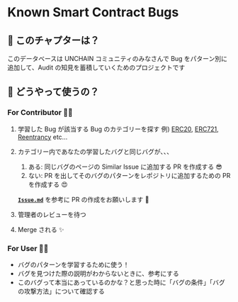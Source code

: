 # Known Smart Contract Bugs

## 🤔 このチャプターは？

このデータベースは UNCHAIN コミュニティのみなさんで Bug をパターン別に追加して、Audit の知見を蓄積していくためのプロジェクトです

## 🤩 どうやって使うの？

### For Contributor 🧑‍💻

1. 学習した Bug が該当する Bug のカテゴリーを探す 例) [ERC20](../ERC20/README.md), [ERC721](../ERC721/README.md), [Reentrancy](./Reentrancy/UseNonReentrant.md) etc...
2. カテゴリー内であなたの学習したバグと同じバグが、、、

   1. ある: 同じバグのページの Similar Issue に追加する PR を作成する 😎
   2. ない: PR を出してそのバグのパターンをレポジトリに追加するための PR を作成する 😍

   [**`Issue.md`**](./Issue.md) を参考に PR の作成をお願いします 🙏

3. 管理者のレビューを待つ
4. Merge される ✨

### For User 🙋‍♂️

- バグのパターンを学習するために使う！
- バグを見つけた際の説明がわからないときに、参考にする
- このバグって本当にあっているのかな？と思った時に「バグの条件」「バグの攻撃方法」について確認する

